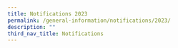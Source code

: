 ```yaml
---
title: Notifications 2023
permalink: /general-information/notifications/2023/
description: ""
third_nav_title: Notifications
---
```

